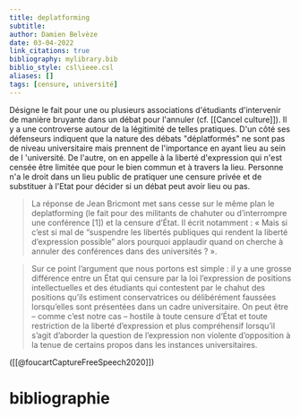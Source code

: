 ```yaml
---
title: deplatforming
subtitle:
author: Damien Belvèze
date: 03-04-2022
link_citations: true
bibliography: mylibrary.bib
biblio_style: csl\ieee.csl
aliases: []
tags: [censure, université]
---
```



Désigne le fait pour une ou plusieurs associations d'étudiants d'intervenir de manière bruyante dans un débat pour l'annuler (cf. [[Cancel culture]]). 
Il y a une controverse autour de la légitimité de telles pratiques. 
D'un côté ses défenseurs indiquent que la nature des débats "déplatformés" ne sont pas de niveau universitaire mais prennent de l'importance en ayant lieu au sein de l 'université.
De l'autre, on en appelle à la liberté d'expression qui n'est censée être limitée que pour le bien commun et à travers la lieu. Personne n'a le droit dans un lieu public de pratiquer une censure privée et de substituer à l'Etat pour décider si un débat peut avoir lieu ou pas. 

>La réponse de Jean Bricmont met sans cesse sur le même plan le deplatforming (le fait pour des militants de chahuter ou d’interrompre une conférence [1]) et la censure d’État. Il écrit notamment : « Mais si c’est si mal de “suspendre les libertés publiques qui rendent la liberté d’expression possible” alors pourquoi applaudir quand on cherche à annuler des conférences dans des universités ? ».

>Sur ce point l’argument que nous portons est simple : il y a une grosse différence entre un État qui censure par la loi l’expression de positions intellectuelles et des étudiants qui contestent par le chahut des positions qu’ils estiment conservatrices ou délibérément faussées lorsqu’elles sont présentées dans un cadre universitaire. On peut être – comme c’est notre cas – hostile à toute censure d’État et toute restriction de la liberté d’expression et plus compréhensif lorsqu’il s’agit d’aborder la question de l’expression non violente d’opposition à la tenue de certains propos dans les instances universitaires.

([[@foucartCaptureFreeSpeech2020]])




# bibliographie

